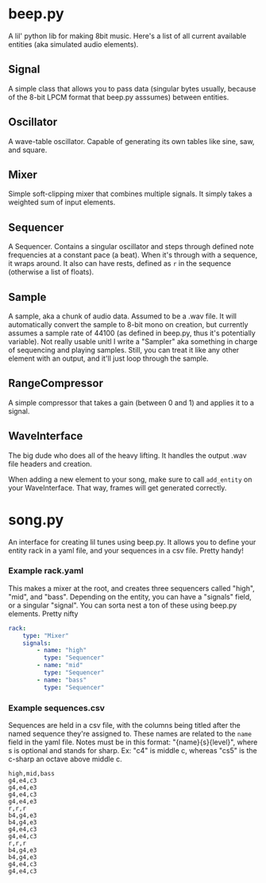 # beep.py
A lil' python lib for making 8bit music. Here's a list of all current available entities (aka simulated audio elements).

## Signal
A simple class that allows you to pass data (singular bytes usually, because of the 8-bit LPCM format that beep.py asssumes) between entities.

## Oscillator
A wave-table oscillator. Capable of generating its own tables like sine, saw, and square.

## Mixer
Simple soft-clipping mixer that combines multiple signals. It simply takes a weighted sum of input elements.

## Sequencer
A Sequencer. Contains a singular oscillator and steps through defined note frequencies at a constant pace (a beat). When it's through with a sequence, it wraps around. It also can have rests, defined as `r` in the sequence (otherwise a list of floats).

## Sample
A sample, aka a chunk of audio data. Assumed to be a .wav file. It will automatically convert the sample to 8-bit mono on creation, but currently assumes a sample rate of 44100 (as defined in beep.py, thus it's potentially variable). Not really usable unitl I write a "Sampler" aka something in charge of sequencing and playing samples.
Still, you can treat it like any other element with an output, and it'll just loop through the sample.

## RangeCompressor
A simple compressor that takes a gain (between 0 and 1) and applies it to a signal.

## WaveInterface
The big dude who does all of the heavy lifting. It handles the output .wav file headers and creation.

When adding a new element to your song, make sure to call `add_entity` on your WaveInterface. That way, frames will get generated correctly.



# song.py
An interface for creating lil tunes using beep.py.
It allows you to define your entity rack in a yaml file, and your sequences in a csv file.
Pretty handy!

### Example rack.yaml
This makes a mixer at the root, and creates three sequencers called "high", "mid", and "bass". Depending on the entity, you can have a "signals" field, or a singular "signal".
You can sorta nest a ton of these using beep.py elements. Pretty nifty

```yaml
rack:
    type: "Mixer"
    signals:
        - name: "high"
          type: "Sequencer"
        - name: "mid"
          type: "Sequencer"
        - name: "bass"
          type: "Sequencer"
```

### Example sequences.csv
Sequences are held in a csv file, with the columns being titled after the named sequence they're assigned to. These names are related to the `name` field in the yaml file.
Notes must be in this format: "{name}{s}{level}", where s is optional and stands for sharp. Ex: "c4" is middle c, whereas "cs5" is the c-sharp an octave above middle c.

```csv
high,mid,bass
g4,e4,c3
g4,e4,e3
g4,e4,c3
g4,e4,e3
r,r,r
b4,g4,e3
b4,g4,e3
g4,e4,c3
g4,e4,c3
r,r,r
b4,g4,e3
b4,g4,e3
g4,e4,c3
g4,e4,c3
```
